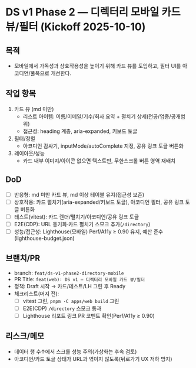 # DS v1 Phase 2 — 디렉터리 모바일 카드 뷰/필터 (Kickoff 2025-10-10)

## 목적
- 모바일에서 가독성과 상호작용성을 높이기 위해 카드 뷰를 도입하고, 필터 UI를 아코디언/풀폭으로 개선한다.

## 작업 항목
1) 카드 뷰 (md 미만)
   - 리스트 아이템: 이름/이메일/기수/회사 요약 + 펼치기 상세(전공/업종/공개범위)
   - 접근성: heading 계층, aria-expanded, 키보드 토글
2) 필터/정렬
   - 아코디언 감싸기, inputMode/autoComplete 지정, 공유 링크 토글 버튼화
3) 레이아웃/성능
   - 카드 내부 이미지/아이콘 없으면 텍스트만, 무한스크롤 버튼 영역 재배치

## DoD
- [ ] 반응형: md 미만 카드 뷰, md 이상 테이블 유지(접근성 보존)
- [ ] 상호작용: 카드 펼치기(aria-expanded/키보드 토글), 아코디언 필터, 공유 링크 토글 버튼화
- [ ] 테스트(vitest): 카드 렌더/펼치기/아코디언/공유 링크 토글
- [ ] E2E(CDP): URL 동기화·카드 펼치기 스모크 추가(`/directory`)
- [ ] 성능/접근성: Lighthouse(모바일) Perf/A11y ≥ 0.90 유지, 예산 준수(lighthouse-budget.json)

## 브랜치/PR
- branch: `feat/ds-v1-phase2-directory-mobile`
- PR Title: `feat(web): DS v1 — 디렉터리 모바일 카드 뷰/필터`
- 정책: Draft 시작 → 카드/테스트/LH 그린 후 Ready
- 체크리스트(머지 전):
  - [ ] vitest 그린, `pnpm -C apps/web build` 그린
  - [ ] E2E(CDP) `/directory` 스모크 통과
  - [ ] Lighthouse 리포트 링크 PR 코멘트 확인(Perf/A11y ≥ 0.90)

## 리스크/메모
- 데이터 행 수↑에서 스크롤 성능 주의(가상화는 후속 검토)
- 아코디언/카드 토글 상태가 URL과 엮이지 않도록(뒤로가기 UX 저하 방지)
